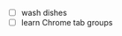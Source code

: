 - [ ] wash dishes
- [ ] learn Chrome tab groups
<!--stackedit_data:
eyJoaXN0b3J5IjpbLTM1MzE1OTM4XX0=
-->